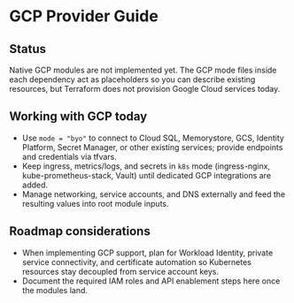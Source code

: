 # GCP Provider Guide

## Status
Native GCP modules are not implemented yet. The GCP mode files inside each dependency act as placeholders so you can describe existing resources, but Terraform does not provision Google Cloud services today.

## Working with GCP today
- Use `mode = "byo"` to connect to Cloud SQL, Memorystore, GCS, Identity Platform, Secret Manager, or other existing services; provide endpoints and credentials via tfvars.
- Keep ingress, metrics/logs, and secrets in `k8s` mode (ingress-nginx, kube-prometheus-stack, Vault) until dedicated GCP integrations are added.
- Manage networking, service accounts, and DNS externally and feed the resulting values into root module inputs.

## Roadmap considerations
- When implementing GCP support, plan for Workload Identity, private service connectivity, and certificate automation so Kubernetes resources stay decoupled from service account keys.
- Document the required IAM roles and API enablement steps here once the modules land.
